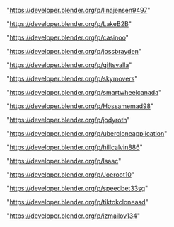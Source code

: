 "https://developer.blender.org/p/linajensen9497"

"https://developer.blender.org/p/LakeB2B"

"https://developer.blender.org/p/casinoo"

"https://developer.blender.org/p/jossbrayden"

"https://developer.blender.org/p/giftsvalla"

"https://developer.blender.org/p/skymovers"

"https://developer.blender.org/p/smartwheelcanada"

"https://developer.blender.org/p/Hossamemad98"

"https://developer.blender.org/p/jodyroth"

"https://developer.blender.org/p/ubercloneapplication"

"https://developer.blender.org/p/hillcalvin886"

"https://developer.blender.org/p/Isaac"

"https://developer.blender.org/p/Joeroot10"

"https://developer.blender.org/p/speedbet33sg"

"https://developer.blender.org/p/tiktokcloneasd"

"https://developer.blender.org/p/izmailov134"

